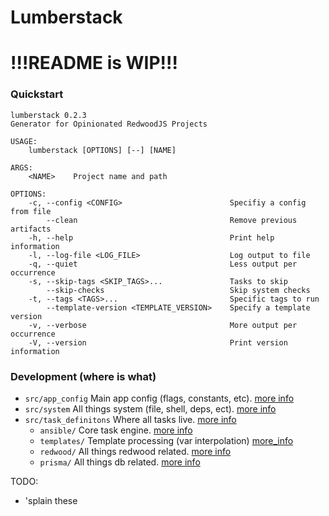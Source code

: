 # Lumberstack
# !!!README is WIP!!!

### Quickstart

```shell
lumberstack 0.2.3
Generator for Opinionated RedwoodJS Projects

USAGE:
    lumberstack [OPTIONS] [--] [NAME]

ARGS:
    <NAME>    Project name and path

OPTIONS:
    -c, --config <CONFIG>                        Specifiy a config from file
        --clean                                  Remove previous artifacts
    -h, --help                                   Print help information
    -l, --log-file <LOG_FILE>                    Log output to file
    -q, --quiet                                  Less output per occurrence
    -s, --skip-tags <SKIP_TAGS>...               Tasks to skip
        --skip-checks                            Skip system checks
    -t, --tags <TAGS>...                         Specific tags to run
        --template-version <TEMPLATE_VERSION>    Specify a template version
    -v, --verbose                                More output per occurrence
    -V, --version                                Print version information
```

### Development (where is what)

- `src/app_config` Main app config (flags, constants, etc). [more info](#)
- `src/system` All things system (file, shell, deps, ect). [more info](#)
- `src/task_definitons` Where all tasks live. [more info](#)
  - `ansible/` Core task engine. [more info](#)
  - `templates/` Template processing (var interpolation) [more_info](#)
  - `redwood/` All things redwood related. [more info](#)
  - `prisma/` All things db related. [more info](#)

TODO:
- 'splain these
